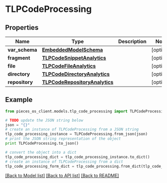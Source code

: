 # TLPCodeProcessing


## Properties

Name | Type | Description | Notes
------------ | ------------- | ------------- | -------------
**var_schema** | [**EmbeddedModelSchema**](EmbeddedModelSchema.md) |  | [optional] 
**fragment** | [**TLPCodeSnippetAnalytics**](TLPCodeSnippetAnalytics.md) |  | [optional] 
**file** | [**TLPCodeFileAnalytics**](TLPCodeFileAnalytics.md) |  | [optional] 
**directory** | [**TLPCodeDirectoryAnalytics**](TLPCodeDirectoryAnalytics.md) |  | [optional] 
**repository** | [**TLPCodeRepositoryAnalytics**](TLPCodeRepositoryAnalytics.md) |  | [optional] 

## Example

```python
from pieces_os_client.models.tlp_code_processing import TLPCodeProcessing

# TODO update the JSON string below
json = "{}"
# create an instance of TLPCodeProcessing from a JSON string
tlp_code_processing_instance = TLPCodeProcessing.from_json(json)
# print the JSON string representation of the object
print TLPCodeProcessing.to_json()

# convert the object into a dict
tlp_code_processing_dict = tlp_code_processing_instance.to_dict()
# create an instance of TLPCodeProcessing from a dict
tlp_code_processing_form_dict = tlp_code_processing.from_dict(tlp_code_processing_dict)
```
[[Back to Model list]](../README.md#documentation-for-models) [[Back to API list]](../README.md#documentation-for-api-endpoints) [[Back to README]](../README.md)


